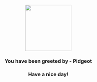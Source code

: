 <p align="center">
            <img src="https://raw.githubusercontent.com/PokeAPI/sprites/master/sprites/pokemon/18.png" width="150" height="150">
          </p>
          <h3 align="center">You have been greeted by - <b>Pidgeot</b></h3>
          <h3 align="center">Have a nice day!</h3>
        